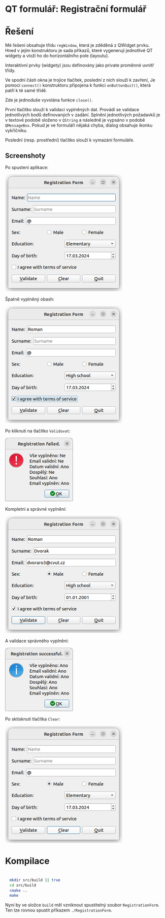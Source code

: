 # QT formulář: Registrační formulář


# Řešení 

Mé řešení obsahuje třídu `regWindow`, která je zděděná z QWidget prvku. Hned v jejím konstruktoru je sada přikazů, které vygenerují jednotlivé QT widgety a vloží ho do horizontálního pole (layoutu). 

Interaktivní prvky  (widgety) jsou definovány jako private proměnné uvnitř třídy. 

Ve spodní části okna je trojice tlačítek, poslední z nich slouží k zavření, Je pomocí `connect()` konstruktoru připojena k funkci `onButtonQuit()`, která patří k té samé třídě. 

Zde je jednoduše vyvolána funkce `close()`. 

První tlačítko slouží k validaci vyplněných dat. Provádí se validace jednotlivých bodů definovaných v zadání. Splnění jednotlivých požadavků je v textové podobě složeno v `QString` a následně je vypsáno v podobě `QMessageBox`. Pokud je ve formuláři nějaká chyba, dialog obsahuje ikonku vykřičníku. 

Poslední (resp. prostřední) tlačítko slouží k vymazání formuláře. 



## Screenshoty

Po spusteni aplikace: 

![](doc/zakladni_okno.png)


Špatně vyplněný obash:

![](doc/vadne_vyplneno.png)



Po kliknuti na tlačítko `Validovat`:

![](doc/vadne_vyplneno_validate.png)



Kompletní a správné vyplnění:

![](doc/vyplneno.png)



A validace správného vyplnění:

![](doc/vyplneno_validate.png)



Po sktisknuti tlačítka `Clear`:

![](doc/clear.png)



# Kompilace 

``` bash

  mkdir src/build || true
  cd src/build
  cmake ..
  make 
```

Nyní by ve složce `build` měl vzniknout spustitelný soubor `RegistrationForm`. Ten lze rovnou spustit příkazem `./RegistrationForm`.

